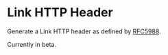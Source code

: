 # Link HTTP Header 
Generate a Link HTTP header as defined by [RFC5988](http://tools.ietf.org/html/rfc5988#page-6). 

Currently in beta.